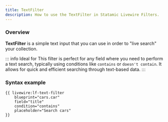 ```yaml
---
title: TextFilter
description: How to use the TextFilter in Statamic Livewire Filters.
---
```


### Overview

**TextFilter** is a simple text input that you can use in order to "live search" your collection.

::: info Ideal for
This filter is perfect for any field where you need to perform a text search, typically using conditions like `contains` or `doesn't contain`. It allows for quick and efficient searching through text-based data.
:::

### Syntax example

```antlers
{{ livewire:lf-text-filter
    blueprint="cars.car"
    field="title"
    condition="contains"
    placeholder="Search cars"
}}
``` 
